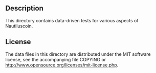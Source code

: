 Description
------------

This directory contains data-driven tests for various aspects of Nautiluscoin.

License
--------

The data files in this directory are distributed under the MIT software
license, see the accompanying file COPYING or
http://www.opensource.org/licenses/mit-license.php.

